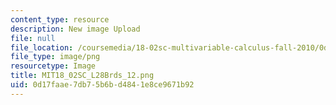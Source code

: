 ```yaml
---
content_type: resource
description: New image Upload
file: null
file_location: /coursemedia/18-02sc-multivariable-calculus-fall-2010/0d17faae7db75b6bd4841e8ce9671b92_MIT18_02SC_L28Brds_12.png
file_type: image/png
resourcetype: Image
title: MIT18_02SC_L28Brds_12.png
uid: 0d17faae-7db7-5b6b-d484-1e8ce9671b92
---
```

